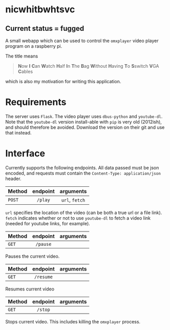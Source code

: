 # nicwhitbwhtsvc

## Current status = fugged

A small webapp which can be used to control the `omxplayer` video
player program on a raspberry pi.

The title means

>**N**ow **I** **C**an **W**atch **H**alf **I**n **T**he **B**ag
>**W**ithout **H**aving **T**o **S**switch **V**GA **C**ables

which is also my motivation for writing this application.

# Requirements

The server uses `Flask`. The video player uses `dbus-python` and
`youtube-dl`. Note that the `youtube-dl` version install-able with
`pip` is very old (2012ish), and should therefore be avoided. Download
the version on their git and use that instead.

# Interface

Currently supports the following endpoints. All data passed must be
json encoded, and requests must contain the `Content-Type:
application/json` header.

| Method | endpoint | arguments |
| ------ |:--------:|:---------:|
| `POST`   | `/play`    | `url`, `fetch`|

`url` specifies the location of the video (can be both a true url or a
file link). `fetch` indicates whether or not to use `youtube-dl` to
fetch a video link (needed for youtube links, for example).

| Method | endpoint | arguments |
| ------ |:--------:|:---------:|
| `GET` | `/pause` | |
Pauses the current video.

| Method | endpoint | arguments |
| ------ |:--------:|:---------:|
| `GET` | `/resume` | |
Resumes current video

| Method | endpoint | arguments |
| ------ |:--------:|:---------:|
| `GET` | `/stop` | |
Stops current video. This includes killing the `omxplayer` process.
